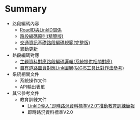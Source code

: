 # Summary

* 路段編碼內容
  * [RoadID與LinkID關係](Code/1RoadID.md)
  * [路段編碼原則(精簡版)](Code/2Code.md)
  * [交通資訊基礎路段編碼規範(完整版)](Code/3Standard.md)
  * [異動更新](Code/4Update.md)
* 路段編碼對應 
  * [主題資料對應路段編碼邏輯(系統提供相關對應)](Logic/Logic.md)
  * [自有道路圖資對應Link圖層(以GIS工具比對作法參考)](GIS/GIS.md)
* 系統相關文件
  * 系統操作文件
  * API輸出表單
* 其它參考文件
  * 教育訓練文件
    * [LinkID導入"即時路況資料標準V2.0"推動教育訓練簡報](http://link.motc.gov.tw/DownloadFile/GetFile/278)
    * 即時路況資料標準V2.0
